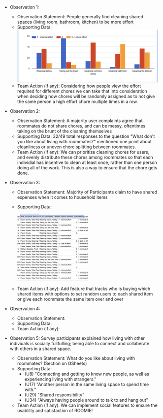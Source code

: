 - Observation 1: 
    - Observation Statement: People generally find cleaning shared spaces (living room, bathroom, kitchen) to be more effort
    - Supporting Data: 
    ![Survey Response Screenshot](../src/imgs/Observation1_data.png)
    - Team Action (if any): Considering how people view the effort required for different chores we can take that into consideration when deciding how chores will be randomly assigned as to not give the same person a high effort chore multiple times in a row.

- Observation 2:
    - Observation Statement: A majority user complaints agree that roommates do not share chores, and can be messy, oftentimes taking on the brunt of the cleaning themselves
    - Supporting Data: 32/49 total responses to the question "What don't you like about living with roommates?" mentioned one point about cleanliness or uneven chore splitting between roommates. 
    - Team Action (if any): We can prioritize cleaning chores for users, and evenly distribute these chores among roommates so that each individial has incentive to clean at least once, rather than one person doing all of the work. This is also a way to ensure that the chore gets done. 

- Observation 3:
    - Observation Statement: Majority of Participants claim to have shared expenses when it comes to household items
    - Supporting Data:
      
         <img src =../src/imgs/SE-survey.png height=50% width=50%> 
    
    - Team Action (if any): Add feature that tracks who is buying which shared items with options to set random users to each shared item or give each roommate the same item over and over

- Observation 4:
    - Observation Statement:
    - Supporting Data:
    - Team Action (if any):

- Observation 5: Survey participants explained how living with other indiviuals is socially fullfulling; being able to connect and collaberate with others in a shared space. 
    - Observation Statement: What do you like about living with roommates? (Section on GSheets) 
    - Supporting Data: 
        - (U8) "Connecting and getting to know new people, as well as experiencing living with strangers."
        - (U17) "Another person in the same living space to spend time with."
        - (U29) "Shared responsibility"
        - (U34) "Always having people around to talk to and hang out"
    - Team Action (if any): We can implement social features to ensure the usablilty and satisfaction of ROOMIE!
